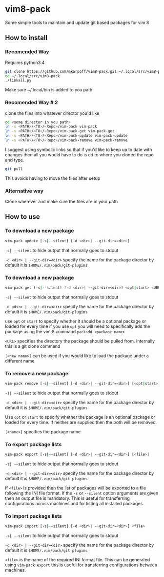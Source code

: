 # vim8-pack
Some simple tools to maintain and update git based packages for vim 8

## How to install
### Recomended Way
Requires python3.4
```bash
git clone https://github.com/mkarpoff/vim8-pack.git ~/.local/src/vim8-pack
cd ~/.local/src/vim8-pack
./linkall.py
```
Make sure ~/.local/bin is added to you path
### Recomended Way \# 2
clone the files into whatever director you'd like

```bash
cd <some director in you path>
ln -s <PATH>/<TO>/<Repo>/vim-pack vim-pack
ln -s <PATH>/<TO>/<Repo>/vim-pack-get vim-pack-get
ln -s <PATH>/<TO>/<Repo>/vim-pack-update vim-pack-update
ln -s <PATH>/<TO>/<Repo>/vim-pack-remove vim-pack-remove
```
I suggest using symbolic links so that if you'd like to keep up to date with changes then all you would have to do is cd to where you cloned the repo and type.

```bash
git pull
```

This avoids having to move the files after setup

### Alternative way
Clone wherever and make sure the files are in your path

## How to use

### To download a new package  

```bash
vim-pack update [-s|--silent] [-d <dir>| --git-dir=<dir>] 
```
`-s| --silent` to hide output that normally goes to stdout

`-d <dir> | --git-dir=<dir>` specify the name for the package director by default it is
`$HOME/.vim/pack/git-plugins`


### To download a new package  

```bash
vim-pack get [-s|--silent] [-d <dir>| --git-dir=<dir>] <opt|start> <URL> [<new name>]
```
`-s| --silent` to hide output that normally goes to stdout

`-d <dir> | --git-dir=<dir>` specify the name for the package director by default it is
`$HOME/.vim/pack/git-plugins`

use `opt` or `start` to specify whether it should be a optional package or 
loaded for every time if you use `opt` you will need to specifically add the 
package using the vim 8 command `packadd <package name>`

`<URL>` specifies the directory the package should be pulled from. Internally 
this is a git clone command

`[<new name>]` can be used if you would like to load the package under a 
different name

### To remove a new package  

```bash
vim-pack remove [-s|--silent] [-d <dir>| --git-dir=<dir>] [<opt|start>] [<name>]
```

`-s| --silent` to hide output that normally goes to stdout

`-d <dir> | --git-dir=<dir>` specify the name for the package director by default it is
`$HOME/.vim/pack/git-plugins`

Use `opt` or `start` to specify whether the package is an optional package or 
loaded for every time. If neither are supplied then the both will be removed.

`[<name>]` specifies the package name 

### To export package lists

```bash
vim-pack export [-s|--silent] [-d <dir>| --git-dir=<dir>] [<file>]
```

`-s| --silent` to hide output that normally goes to stdout

`-d <dir> | --git-dir=<dir>` specify the name for the package director by default it is
`$HOME/.vim/pack/git-plugins`

If `<file>` is provided then the list of packages will be exported to a file following the INI file format. If the `-s`
or `--silent` option arguments are given then an output file is mandatory. This is useful for transferring 
configurations across machines and for listing all installed packages

### To import package lists

```bash
vim-pack import [-s|--silent] [-d <dir>| --git-dir=<dir>] <file>
```

`-s| --silent` to hide output that normally goes to stdout

`-d <dir> | --git-dir=<dir>` specify the name for the package director by default it is
`$HOME/.vim/pack/git-plugins`

`<file>` is the name of the required INI format file. This can be generated using `vim-pack export` this is useful for
transferring configurations between machines.


